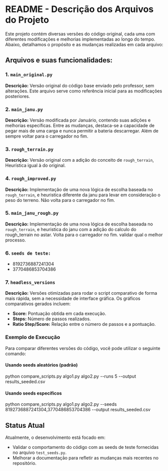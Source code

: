 # README - Descrição dos Arquivos do Projeto

Este projeto contém diversas versões do código original, cada uma com diferentes modificações e melhorias implementadas ao longo do tempo. Abaixo, detalhamos o propósito e as mudanças realizadas em cada arquivo:

## Arquivos e suas funcionalidades:

### 1. `main_original.py`
**Descrição:** Versão original do código base enviado pelo professor, sem alterações. Este arquivo serve como referência inicial para as modificações posteriores.

### 2. `main_janu.py`
**Descrição:** Versão modificada por Januário, contendo suas adições e melhorias específicas. Entre as mudanças, destaca-se a capacidade de pegar mais de uma carga e nunca permitir a bateria descarregar. Além de sempre voltar para o carregador no fim.

### 3. `rough_terrain.py`
**Descrição:** Versão original com a adição do conceito de `rough_terrain`, Heurística igual à do original.

### 4. `rough_improved.py`
**Descrição:** Implementação de uma nova lógica de escolha baseada no `rough_terrain`, e heuristica diferente da janu para levar em consideração o peso do terreno. Não volta para o carregador no fim. 

### 5. `main_janu_rough.py`
**Descrição:** Implementação de uma nova lógica de escolha baseada no `rough_terrain`, e heuristica do janu com a adição do calculo do rough_terrain no astar. Volta para o carregador no fim. validar qual o melhor processo.

### 6. `seeds de teste:`
  - 8192736887241304
  - 3770486853704386

### 7. `headless_versions`
**Descrição:** Versões otimizadas para rodar o script comparativo de forma mais rápida, sem a necessidade de interface gráfica. Os gráficos comparativos gerados incluem:
  - **Score:** Pontuação obtida em cada execução.
  - **Steps:** Número de passos realizados.
  - **Ratio Step/Score:** Relação entre o número de passos e a pontuação.
  ### Exemplo de Execução

  Para comparar diferentes versões do código, você pode utilizar o seguinte comando:

  #### Usando seeds aleatórios (padrão)
  python compare_scripts.py algo1.py algo2.py --runs 5 --output results_seeded.csv

  #### Usando seeds específicos
  python compare_scripts.py algo1.py algo2.py --seeds 8192736887241304,3770486853704386 --output results_seeded.csv



## Status Atual
Atualmente, o desenvolvimento está focado em:
- Validar o comportamento do código com as seeds de teste fornecidas no arquivo `test_seeds.py`.
- Melhorar a documentação para refletir as mudanças mais recentes no repositório.